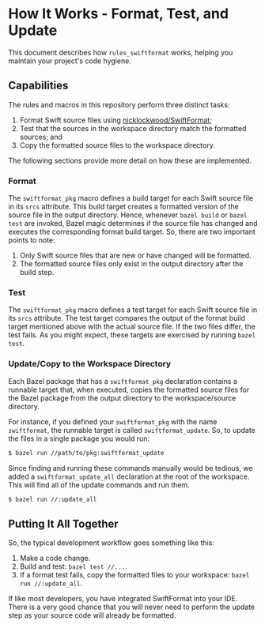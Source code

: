 # How It Works - Format, Test, and Update

This document describes how `rules_swiftformat` works, helping you maintain your project's code
hygiene.

##  Capabilities

The rules and macros in this repository perform three distinct tasks:

1. Format Swift source files using [nicklockwood/SwiftFormat](https://github.com/nicklockwood/SwiftFormat);
2. Test that the sources in the workspace directory match the formatted sources; and
3. Copy the formatted source files to the workspace directory.

The following sections provide more detail on how these are implemented.

### Format

The `swiftformat_pkg` macro defines a build target for each Swift source file in its `srcs`
attribute. This build target creates a formatted version of the source file in the output directory.
Hence, whenever `bazel build` or `bazel test` are invoked, Bazel magic determines if the source file
has changed and executes the corresponding format build target. So, there are two important points
to note:

1. Only Swift source files that are new or have changed will be formatted.
2. The formatted source files only exist in the output directory after the build step.

### Test

The `swiftformat_pkg` macro defines a test target for each Swift source file in its `srcs`
attribute. The test target compares the output of the format build target mentioned above with the
actual source file. If the two files differ, the test fails. As you might expect, these targets are
exercised by running `bazel test`.

### Update/Copy to the Workspace Directory

Each Bazel package that has a `swiftformat_pkg` declaration contains a runnable target that, when
executed, copies the formatted source files for the Bazel package from the output directory to the
workspace/source directory.

For instance, if you defined your `swiftformat_pkg` with the name `swiftformat`, the runnable target
is called `swiftformat_update`. So, to update the files in a single package you would run:

```sh
$ bazel run //path/to/pkg:swiftformat_update
```

Since finding and running these commands manually would be tedious, we added a
`swiftformat_update_all` declaration at the root of the workspace. This will find all of the update
commands and run them.

```sh
$ bazel run //:update_all
```

## Putting It All Together

So, the typical development workflow goes something like this:

1. Make a code change.
2. Build and test: `bazel test //...`.
3. If a format test fails, copy the formatted files to your workspace: `bazel run //:update_all`.

If like most developers, you have integrated SwiftFormat into your IDE. There is a very good
chance that you will never need to perform the update step as your source code will already be
formatted. 
